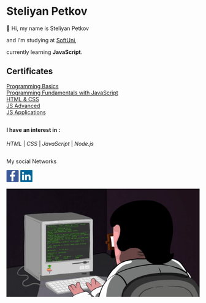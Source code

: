# Steliyan Petkov

👋 Hi, my name is Steliyan Petkov

and I'm studying at [SoftUni](https://softuni.bg/users/profile/show?username=stsp93),

currently learning **JavaScript**.

## Certificates
[Programming Basics](https://softuni.bg/certificates/details/125679/a558f112)  
[Programming Fundamentals with JavaScript](https://softuni.bg/certificates/details/139026/8246e17a)   
[HTML & CSS](https://softuni.bg/certificates/details/147267/65f97899)   
[JS Advanced](https://softuni.bg/certificates/details/145371/ef7cafa8)  
[JS Applications](https://softuni.bg/certificates/details/149776/1c2a5dc1) 
##

#### I have an interest in :
   _HTML_ | _CSS_ | _JavaScript_ | _Node.js_
 ##  
 My social Networks   
 
 [<img style="width {10px}" src="https://github.com/stsp93/stsp93/blob/main/img/facebook-logo-2428.png">](https://www.facebook.com/profile.php?id=1561391415)
 [<img src="https://github.com/stsp93/stsp93/blob/main/img/linkedin-logo-2430.png">](https://www.linkedin.com/in/steliyan-petkov-39b587247/)
 
   
![Animation of guy coding](https://github.com/stsp93/stsp93/blob/main/img/MvMxQ1a.gif)


<!---
stsp93/stsp93 is a ✨ special ✨ repository because its `README.md` (this file) appears on your GitHub profile.
You can click the Preview link to take a look at your changes.
--->
